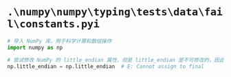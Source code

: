 # `.\numpy\numpy\typing\tests\data\fail\constants.pyi`

```py
# 导入 NumPy 库，用于科学计算和数组操作
import numpy as np

# 尝试修改 NumPy 的 little_endian 属性，但是 little_endian 是不可修改的，因此会引发错误
np.little_endian = np.little_endian  # E: Cannot assign to final
```